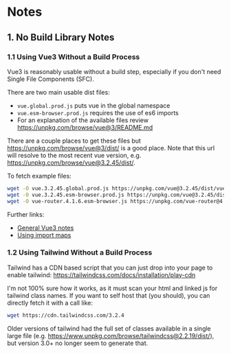 # Notes

## 1. No Build Library Notes

### 1.1 Using Vue3 Without a Build Process

Vue3 is reasonably usable without a build step, especially if you don't need Single File Components (SFC).

There are two main usable dist files:

* `vue.global.prod.js` puts vue in the global namespace
* `vue.esm-browser.prod.js` requires the use of es6 imports
* For an explanation of the available files review <https://unpkg.com/browse/vue@3/README.md>

There are a couple places to get these files but <https://unpkg.com/browse/vue@3/dist/>
is a good place. Note that this url will resolve to the most recent vue version, e.g.
<https://unpkg.com/browse/vue@3.2.45/dist/>.

To fetch example files:

```sh
wget -O vue.3.2.45.global.prod.js https://unpkg.com/vue@3.2.45/dist/vue.global.prod.js
wget -O vue.3.2.45.esm-browser.prod.js https://unpkg.com/vue@3.2.45/dist/vue.esm-browser.prod.js
wget -O vue-router.4.1.6.esm-browser.js https://unpkg.com/vue-router@4.1.6/dist/vue-router.esm-browser.js
```

Further links:

* [General Vue3 notes](https://vuejs.org/guide/quick-start.html#download-and-self-host)
* [Using import maps](https://vuejs.org/guide/quick-start.html#enabling-import-maps)


### 1.2 Using Tailwind Without a Build Process

Tailwind has a CDN based script that you can just drop into your page to enable tailwind: <https://tailwindcss.com/docs/installation/play-cdn>

I'm not 100% sure how it works, as it must scan your html and linked js for tailwind class names. If you want to self host that (you should), you can directly fetch it with a call like:

```sh
wget https://cdn.tailwindcss.com/3.2.4
```

Older versions of tailwind had the full set of classes available in a single large file (e.g. <https://www.unpkg.com/browse/tailwindcss@2.2.19/dist/>), but version 3.0+ no longer seem to generate that.
